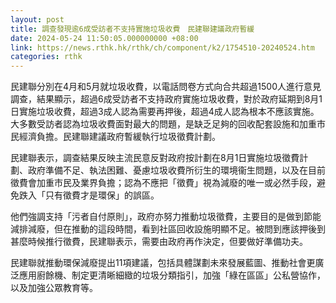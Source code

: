 ```yaml
---
layout: post
title: 調查發現逾6成受訪者不支持實施垃圾收費　民建聯建議政府暫緩
date: 2024-05-24 11:50:05.000000000 +08:00
link: https://news.rthk.hk/rthk/ch/component/k2/1754510-20240524.htm
categories: rthk
---
```


民建聯分別在4月和5月就垃圾收費，以電話問卷方式向合共超過1500人進行意見調查，結果顯示，超過6成受訪者不支持政府實施垃圾收費，對於政府延期到8月1日實施垃圾收費，超過3成人認為需要再押後，超過4成人認為根本不應該實施。大多數受訪者認為垃圾收費面對最大的問題，是缺乏足夠的回收配套設施和加重市民經濟負擔。民建聯建議政府暫緩執行垃圾徵費計劃。

民建聯表示，調查結果反映主流民意反對政府按計劃在8月1日實施垃圾徵費計劃、政府準備不足、執法困難、憂慮垃圾收費所衍生的環境衞生問題，以及在目前徵費會加重市民及業界負擔；認為不應把「徵費」視為減廢的唯一或必然手段，避免跌入「只有徵費才是環保」的誤區。

他們強調支持「污者自付原則」，政府亦努力推動垃圾徵費，主要目的是做到節能減排減廢，但在推動的這段時間，看到社區回收設施明顯不足。被問到應該押後到甚麼時候推行徵費，民建聯表示，需要由政府再作決定，但要做好準備功夫。

民建聯就推動環保減廢提出11項建議，包括具體謀劃未來發展藍圖、推動社會更廣泛應用廚餘機、制定更清晰細緻的垃圾分類指引，加強「綠在區區」公私營協作，以及加強公眾教育等。
